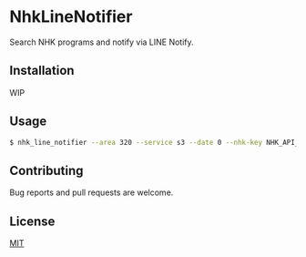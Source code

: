 # NhkLineNotifier

Search NHK programs and notify via LINE Notify.

## Installation

WIP

## Usage

```sh
$ nhk_line_notifier --area 320 --service s3 --date 0 --nhk-key NHK_API_KEY --line-key LINE_API_KEY --word ネコ
```

## Contributing

Bug reports and pull requests are welcome.

## License

[MIT](LICENSE.txt)
